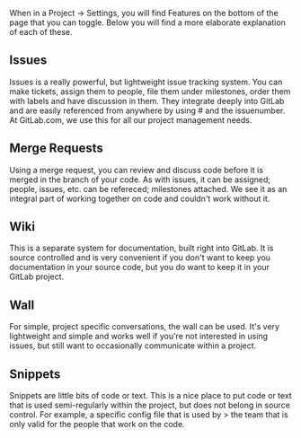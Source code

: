 When in a Project -> Settings, you will find Features on the bottom of the page that you can toggle.
Below you will find a more elaborate explanation of each of these.


## Issues

Issues is a really powerful, but lightweight issue tracking system.
You can make tickets, assign them to people, file them under milestones, order them with labels and have discussion in them.
They integrate deeply into GitLab and are easily referenced from anywhere by using # and the issuenumber.
At GitLab.com, we use this for all our project management needs.

## Merge Requests

Using a merge request, you can review and discuss code before it is merged in the branch of your code.
As with issues, it can be assigned; people, issues, etc. can be refereced; milestones attached.
We see it as an integral part of working together on code and couldn't work without it.


## Wiki

This is a separate system for documentation, built right into GitLab.
It is source controlled and is very convenient if you don't want to keep you documentation in your source code, but you do want to keep it in your GitLab project.


## Wall

For simple, project specific conversations, the wall can be used.
It's very lightweight and simple and works well if you're not interested in using issues, but still want to occasionally communicate within a project.


## Snippets

Snippets are little bits of code or text.
This is a nice place to put code or text that is used semi-regularly within the project, but does not belong in source control.
For example, a specific config file that is used by > the team that is only valid for the people that work on the code.

